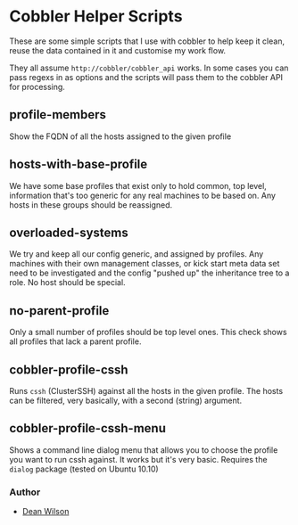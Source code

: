 # Cobbler Helper Scripts

These are some simple scripts that I use with cobbler to help keep it
clean, reuse the data contained in it and customise my work flow.

They all assume `http://cobbler/cobbler_api` works. In some cases you can
pass regexs in as options and the scripts will pass them to the cobbler
API for processing.

## profile-members

Show the FQDN of all the hosts assigned to the given profile

## hosts-with-base-profile

We have some base profiles that exist only to hold common, top level,
information that's too generic for any real machines to be based on. Any
hosts in these groups should be reassigned.

## overloaded-systems

We try and keep all our config generic, and assigned by profiles. Any
machines with their own management classes, or kick start meta data set
need to be investigated and the config "pushed up" the inheritance
tree to a role. No host should be special.

## no-parent-profile

Only a small number of profiles should be top level ones. This check
shows all profiles that lack a parent profile.

## cobbler-profile-cssh

Runs `cssh` (ClusterSSH) against all the hosts in the given profile. The
hosts can be filtered, very basically, with a second (string) argument.

## cobbler-profile-cssh-menu

Shows a command line dialog menu that allows you to choose the profile
you want to run cssh against. It works but it's very basic.
Requires the `dialog` package (tested on Ubuntu 10.10)


### Author
 * [Dean Wilson](https://www.unixdaemon.net)
